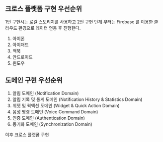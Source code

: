 ## 크로스 플랫폼 구현 우선순위

1번 구현시는 로컬 스토리지를 사용하고 2번 구현 단계 부터는 Firebase 를 이용한 클라우드 환경으로 데이터 연동 후 진행한다. 

1. 아이폰
2. 아이패드
3. 맥북
4. 안드로이드
5. 윈도우

## 도메인 구현 우선순위

1. 알림 도메인 (Notification Domain)
2. 알림 기록 및 통계 도메인 (Notification History & Statistics Domain)
3. 위젯 및 퀵액션 도메인 (Widget & Quick Action Domain)
4. 음성 명령 도메인 (Voice Command Domain)
5. 인증 도메인 (Authentication Domain)
6. 동기화 도메인 (Synchronization Domain)

이후 크로스 플랫폼 구현
